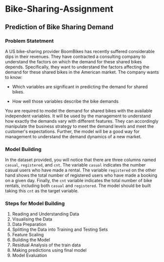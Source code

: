 # Bike-Sharing-Assignment
## Prediction of Bike Sharing Demand
### Problem Statetment
A US bike-sharing provider BoomBikes has recently suffered considerable dips in their revenues. They have contracted a consulting company to understand the factors on which the demand for these shared bikes depends. Specifically, they want to understand the factors affecting the demand for these shared bikes in the American market. The company wants to know:

- Which variables are significant in predicting the demand for shared bikes.  

- How well those variables describe the bike demands  

You are required to model the demand for shared bikes with the available independent variables. It will be used by the management to understand how exactly the demands vary with different features. They can accordingly manipulate the business strategy to meet the demand levels and meet the customer's expectations. Further, the model will be a good way for management to understand the demand dynamics of a new market.
### Model Building

In the dataset provided, you will notice that there are three columns named `casual`, `registered`, and `cnt`. The variable `casual` indicates the number casual users who have made a rental. The variable `registered` on the other hand shows the total number of registered users who have made a booking on a given day. Finally, the `cnt` variable indicates the total number of bike rentals, including both `casual` and `registered`. The model should be built taking this `cnt` as the target variable.
### Steps for Model Building
1. Reading and Understanding Data  
2. Visualising the Data  
3. Data Preparation  
4. Splitting the Data into Training and Testing Sets  
5. Feature Scaling  
6. Building the Model  
7. Residual Analysis of the train data  
8. Making predictions using final model  
9. Model Evaluation
